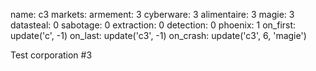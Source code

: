 name: c3
markets:
    armement: 3
    cyberware: 3
    alimentaire: 3
    magie: 3
datasteal: 0
sabotage: 0
extraction: 0
detection: 0
phoenix: 1
on_first:
    update('c', -1)
on_last:
    update('c3', -1)
on_crash:
    update('c3', 6, 'magie')

Test corporation #3
